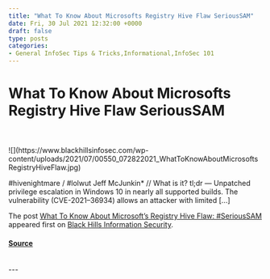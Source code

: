 ```yaml
---
title: "What To Know About Microsofts Registry Hive Flaw SeriousSAM"
date: Fri, 30 Jul 2021 12:32:00 +0000
draft: false
type: posts
categories: 
- General InfoSec Tips & Tricks,Informational,InfoSec 101
---
```

# What To Know About Microsofts Registry Hive Flaw SeriousSAM

<br/>

<br/>
![](https://www.blackhillsinfosec.com/wp-content/uploads/2021/07/00550_072822021_WhatToKnowAboutMicrosoftsRegistryHiveFlaw.jpg)

#hivenightmare / #lolwut Jeff McJunkin\* // What is it? tl;dr — Unpatched privilege escalation in Windows 10 in nearly all supported builds. The vulnerability (CVE-2021–36934) allows an attacker with limited \[…\]

The post [What To Know About Microsoft’s Registry Hive Flaw: #SeriousSAM](https://www.blackhillsinfosec.com/what-to-know-about-microsofts-registry-hive-flaw-serioussam/) appeared first on [Black Hills Information Security](https://www.blackhillsinfosec.com).

#### [Source](https://www.blackhillsinfosec.com/what-to-know-about-microsofts-registry-hive-flaw-serioussam/)

<br/>
---
